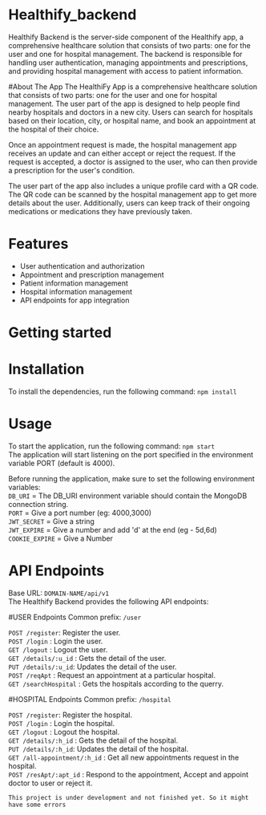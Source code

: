 # Healthify_backend
Healthify Backend is the server-side component of the Healthify app, a comprehensive healthcare solution that consists of two parts: one for the user and one for hospital management. The backend is responsible for handling user authentication, managing appointments and prescriptions, and providing hospital management with access to patient information.

#About The App
The HealthiFy App is a comprehensive healthcare solution that consists of two parts: one for the user and one for hospital management. The user part of the app is designed to help people find nearby hospitals and doctors in a new city. Users can search for hospitals based on their location, city, or hospital name, and book an appointment at the hospital of their choice.

Once an appointment request is made, the hospital management app receives an update and can either accept or reject the request. If the request is accepted, a doctor is assigned to the user, who can then provide a prescription for the user's condition.

The user part of the app also includes a unique profile card with a QR code. The QR code can be scanned by the hospital management app to get more details about the user. Additionally, users can keep track of their ongoing medications or medications they have previously taken.

# Features
- User authentication and authorization  
- Appointment and prescription management  
- Patient information management  
- Hospital information management
- API endpoints for app integration  

# Getting started

# Installation
To install the dependencies, run the following command: `npm install`

# Usage
To start the application, run the following command: `npm start`  
The application will start listening on the port specified in the environment variable PORT (default is 4000).  

Before running the application, make sure to set the following environment variables:  
`DB_URI` = The DB_URI environment variable should contain the MongoDB connection string.  
`PORT` = Give a port number (eg: 4000,3000)  
`JWT_SECRET` = Give a string  
`JWT_EXPIRE` = Give a number and add 'd' at the end (eg - 5d,6d)  
`COOKIE_EXPIRE` = Give a Number  

# API Endpoints
Base URL: `DOMAIN-NAME/api/v1`  
The Healthify Backend provides the following API endpoints:  

#USER Endpoints
Common prefix: `/user`  

`POST /register`: Register the user.  
`POST /login` : Login the user.  
`GET /logout` : Logout the user.  
`GET /details/:u_id` : Gets the detail of the user.  
`PUT /details/:u_id`: Updates the detail of the user.  
`POST /reqApt` : Request an appointment at a particular hospital.  
`GET /searchHospital` : Gets the hospitals according to the querry.  


#HOSPITAL Endpoints
Common prefix: `/hospital`  

`POST /register`: Register the hospital.  
`POST /login` : Login the hospital.  
`GET /logout` : Logout the hospital.  
`GET /details/:h_id` : Gets the detail of the hospital.  
`PUT /details/:h_id`: Updates the detail of the hospital.  
`GET /all-appointment/:h_id` : Get all new appointments request in the hospital.  
`POST /resApt/:apt_id` : Respond to the appointment, Accept and appoint doctor to user or reject it.  



`This project is under development and not finished yet. So it might have some errors`






